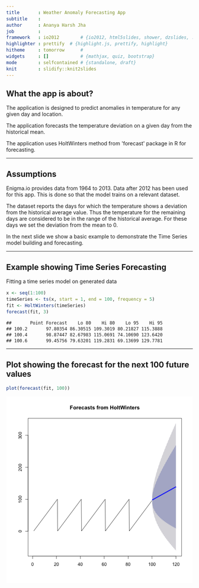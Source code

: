 ```yaml
---
title       : Weather Anomaly Forecasting App
subtitle    : 
author      : Ananya Harsh Jha
job         : 
framework   : io2012        # {io2012, html5slides, shower, dzslides, ...}
highlighter : prettify  # {highlight.js, prettify, highlight}
hitheme     : tomorrow      # 
widgets     : []            # {mathjax, quiz, bootstrap}
mode        : selfcontained # {standalone, draft}
knit        : slidify::knit2slides
---
```


## What the app is about?

The application is designed to predict anomalies in temperature for any given day and location.

The application forecasts the temperature deviation on a given day from the historical mean.

The application uses HoltWinters method from 'forecast' package in R for forecasting. 

--- 

## Assumptions

Enigma.io provides data from 1964 to 2013. Data after 2012 has been used for this app. This is done so that the model trains on a relevant dataset. 

The dataset reports the days for which the temperature shows a deviation from the historical average value.
Thus the temperature for the remaining days are considered to be in the range of the historical average. For these days we set the deviation from the mean to 0. 

In the next slide we show a basic example to demonstrate the Time Series model building and forecasting.

---

## Example showing Time Series Forecasting

Fitting a time series model on generated data


```r
x <- seq(1:100)
timeSeries <- ts(x, start = 1, end = 100, frequency = 5)
fit <- HoltWinters(timeSeries)
forecast(fit, 3)
```

```
##       Point Forecast    Lo 80    Hi 80    Lo 95    Hi 95
## 100.2       97.80354 86.30515 109.3019 80.21827 115.3888
## 100.4       98.87447 82.67983 115.0691 74.10690 123.6420
## 100.6       99.45756 79.63201 119.2831 69.13699 129.7781
```

---

## Plot showing the forecast for the next 100 future values

```r
plot(forecast(fit, 100))
```

![plot of chunk unnamed-chunk-2](assets/fig/unnamed-chunk-2-1.png) 
